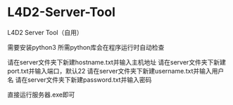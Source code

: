 # L4D2-Server-Tool
L4D2 Server Tool（自用）

需要安装python3
所需python库会在程序运行时自动检查

请在server文件夹下新建hostname.txt并输入主机地址
请在server文件夹下新建port.txt并输入端口，默认22
请在server文件夹下新建username.txt并输入用户名
请在server文件夹下新建password.txt并输入密码

直接运行服务器.exe即可



